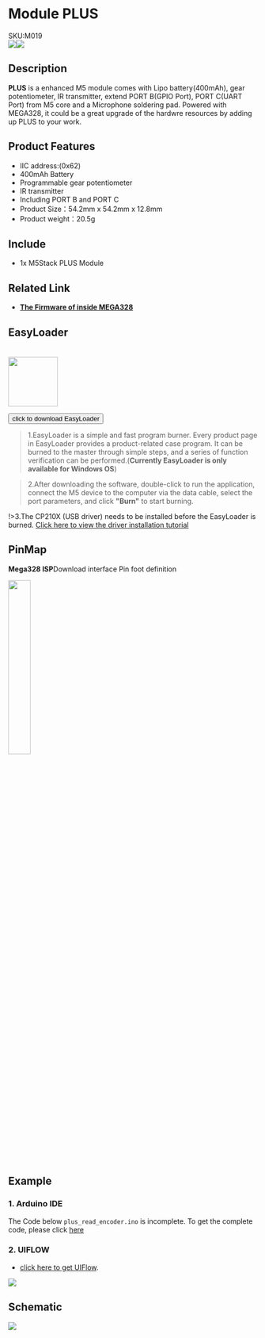 # Module PLUS

<div class="badge badge-pill badge-primary product_sku_tag">SKU:M019</div>

<div class="product_pic"><img src="assets/img/product_pics/module/module_plus_01.webp"><img src="assets/img/product_pics/module/module_plus_02.webp"></div>

## Description

**PLUS** is a enhanced M5 module comes with Lipo battery(400mAh), gear potentiometer, IR transmitter, extend PORT B(GPIO Port), PORT C(UART Port) from M5 core and a Microphone soldering pad. Powered with MEGA328, it could be a great upgrade of the hardwre resources by adding up PLUS to your work.

## Product Features

-  IIC address:(0x62)
-  400mAh Battery
-  Programmable gear potentiometer
-  IR transmitter
-  Including PORT B and PORT C
- Product Size：54.2mm x 54.2mm x 12.8mm
- Product weight：20.5g

## Include

-  1x M5Stack PLUS Module

## Related Link

- **[The Firmware of inside MEGA328](https://github.com/m5stack/M5-ProductExampleCodes/tree/master/Module/PLUS/firmware_328p)**

## EasyLoader

<img src="https://m5stack.oss-cn-shenzhen.aliyuncs.com/image/EasyLoader_logo.webp" width="100px" style="margin-top:20px">

<a href="https://m5stack.oss-cn-shenzhen.aliyuncs.com/EasyLoader/Module/EasyLoader_PLUS.exe"><button type="button" class="btn btn-primary">click to download EasyLoader</button></a>

>1.EasyLoader is a simple and fast program burner. Every product page in EasyLoader provides a product-related case program. It can be burned to the master through simple steps, and a series of function verification can be performed.(**Currently EasyLoader is only available for Windows OS**)

>2.After downloading the software, double-click to run the application, connect the M5 device to the computer via the data cable, select the port parameters, and click **"Burn"** to start burning.

!>3.The CP210X (USB driver) needs to be installed before the EasyLoader is burned. [Click here to view the driver installation tutorial](en/related_documents/M5Burner#install-usb-driver)


## PinMap

**Mega328 ISP**Download interface Pin foot definition

<img src="assets\img\product_pics\app\mega328_isp.webp" width="30%" height="30%">

## Example

### 1. Arduino IDE

The Code below `plus_read_encoder.ino` is incomplete. To get the complete code, please click [here](https://github.com/m5stack/M5-ProductExampleCodes/tree/master/Module/PLUS/Arduino)

### 2. UIFLOW

- [click here to get UIFlow](https://github.com/m5stack/M5-ProductExampleCodes/tree/master/Module/PLUS/UIFLOW). 

<img src="assets/img/product_pics/module/module_plus_03.webp">

## Schematic

<img src="assets/img/product_pics/module/plus_sch.webp">

<script>

   var purchase_link = 'https://m5stack.com/collections/m5-module/products/plus-module';

   anchor_search(purchase_link);
   scrollFunc();

</script>